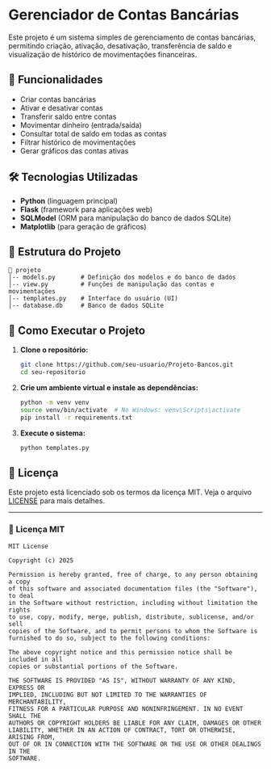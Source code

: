 # Gerenciador de Contas Bancárias

Este projeto é um sistema simples de gerenciamento de contas bancárias, permitindo criação, ativação, desativação, transferência de saldo e visualização de histórico de movimentações financeiras.

## 📌 Funcionalidades

- Criar contas bancárias
- Ativar e desativar contas
- Transferir saldo entre contas
- Movimentar dinheiro (entrada/saída)
- Consultar total de saldo em todas as contas
- Filtrar histórico de movimentações
- Gerar gráficos das contas ativas

## 🛠️ Tecnologias Utilizadas

- **Python** (linguagem principal)
- **Flask** (framework para aplicações web)
- **SQLModel** (ORM para manipulação do banco de dados SQLite)
- **Matplotlib** (para geração de gráficos)

## 📂 Estrutura do Projeto

```-
📂 projeto
│-- models.py       # Definição dos modelos e do banco de dados
│-- view.py         # Funções de manipulação das contas e movimentações
│-- templates.py    # Interface do usuário (UI)
│-- database.db     # Banco de dados SQLite
```

## 🚀 Como Executar o Projeto

1. **Clone o repositório:**
   ```bash
   git clone https://github.com/seu-usuario/Projeto-Bancos.git
   cd seu-repositorio
   ```
2. **Crie um ambiente virtual e instale as dependências:**
   ```bash
   python -m venv venv
   source venv/bin/activate  # No Windows: venv\Scripts\activate
   pip install -r requirements.txt
   ```
3. **Execute o sistema:**
   ```bash
   python templates.py
   ```

## 📜 Licença

Este projeto está licenciado sob os termos da licença MIT. Veja o arquivo [LICENSE](LICENSE) para mais detalhes.

---

### 📄 Licença MIT

```
MIT License

Copyright (c) 2025

Permission is hereby granted, free of charge, to any person obtaining a copy
of this software and associated documentation files (the "Software"), to deal
in the Software without restriction, including without limitation the rights
to use, copy, modify, merge, publish, distribute, sublicense, and/or sell
copies of the Software, and to permit persons to whom the Software is
furnished to do so, subject to the following conditions:

The above copyright notice and this permission notice shall be included in all
copies or substantial portions of the Software.

THE SOFTWARE IS PROVIDED "AS IS", WITHOUT WARRANTY OF ANY KIND, EXPRESS OR
IMPLIED, INCLUDING BUT NOT LIMITED TO THE WARRANTIES OF MERCHANTABILITY,
FITNESS FOR A PARTICULAR PURPOSE AND NONINFRINGEMENT. IN NO EVENT SHALL THE
AUTHORS OR COPYRIGHT HOLDERS BE LIABLE FOR ANY CLAIM, DAMAGES OR OTHER
LIABILITY, WHETHER IN AN ACTION OF CONTRACT, TORT OR OTHERWISE, ARISING FROM,
OUT OF OR IN CONNECTION WITH THE SOFTWARE OR THE USE OR OTHER DEALINGS IN THE
SOFTWARE.
```

